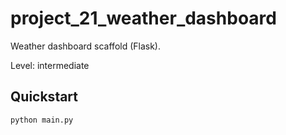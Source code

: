 # project_21_weather_dashboard

Weather dashboard scaffold (Flask).

Level: intermediate

## Quickstart

```bash
python main.py
```
